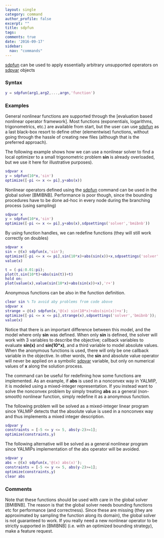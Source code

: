 ```yaml
---
layout: single
category: command
author_profile: false
excerpt: ""
title: sdpfun
tags:
comments: true
date: '2016-09-17'
sidebar:
  nav: "commands"
---
```


[sdpfun](/command/sdpfun) can be used to apply essentially arbitrary unsupported operators on [sdpvar](/command/sdpvar) objects

### Syntax


````matlab
y = sdpfun(arg1,arg2,...,argn,'function')
````

### Examples

General nonlinear functions are supported through the [evaluation based nonlinear operator framework]. Most functions (exponentials, logarithms, trigonometrics, etc.) are available from start, but the user can use [sdpfun](/command/sdpfun) as a last black-box resort to define other (elementwise) functions, without going through the hassle of creating new files (although that is the preferred approach).

The following example shows how we can use a nonlinear solver to find a local optimizer to a small trigonometric problem **sin** is already overloaded, but we use it here for illustrative purposes).

````matlab
sdpvar x
y = sdpfun(10*x,'sin')
optimize([-pi <= x <= pi],y+abs(x))
````

Nonlinear operators defined using the [sdpfun](/command/sdpfun) command can be used in the global solver [BMIBNB]. Performance is poor though, since the bounding procedures have to be done ad-hoc in every node during the branching process (using sampling)

````matlab
sdpvar x
y = sdpfun(10*x,'sin')
optimize([-pi <= x <= pi],y+abs(x),sdpsettings('solver','bmibnb'))
````

By using function handles, we can redefine functions (they will still work correctly on doubles)

````matlab
sdpvar x
sin = @(x) sdpfun(x,'sin');
optimize([-pi <= x <= pi],sin(10*x)+abs(sin(x))+x,sdpsettings('solver','bmibnb'));
value(x)

t = (-pi:0.01:pi);
plot(t,sin(10*t)+abs(sin(t))+t)
hold on;
plot(value(x),value(sin(10*x)+abs(sin(x))+x),'r+')
````

Anonymous functions can be also in the function definition.

````matlab
clear sin % To avoid aby problems from code above
sdpvar x
strange = @(x) sdpfun(x,'@(x) sin(10*x)+abs(sin(x))+x');
optimize([-pi <= x <= pi],strange(x),sdpsettings('solver','bmibnb'));
value(x)
````

Notice that there is an important difference between this model, and the model where only **sin** was defined.  When only **sin** is defined, the solver will work with 3 variables to describe the objective; callback variables to evaluate **sin(x)** and **sin(10*x)**, and a third variable to model absolute values. When the anonymous functions is used, there will only be one callback variable in the objective. In other words, the **sin** and absolute value operator will never be applied on a symbolic [sdpvar](/command/sdpvar) variable, but only on numerical values of **x** along the solution process.

The command can be useful for redefining how some functions are implemented. As an example, if **abs** is used in a nonconvex way in YALMIP, it is modeled using a mixed-integer representation. If you instead want to solve the nonconvex problem by simply treating **abs** as a general (non-smooth) nonlinear function, simply redefine it as a anonymous function.

The following problem will be solved as a mixed-integer linear program since YALMIP detects that the absolute value is used in a nonconvex way and thus implements a mixed integer description.

````matlab
sdpvar y
constraints = [-5 <= y <= 5, abs(y-2)>=1];
optimize(constraints,y)
````

The following alternative will be solved as a general nonlinear program since YALMIPs implementation of the abs operator will be avoided.

````matlab
sdpvar y
abs = @(x) sdpfun(x,'@(x) abs(x)');
constraints = [-5 <= y <= 5, abs(y-2)>=1];
optimize(constraints,y)
clear abs
````

### Comments

Note that these functions should be used with care in the global solver [BMIBNB]. The reason is that the global solver needs bounding functions etc for performance (and correctness). Since these are missing (they are approximated by sampling the function along its domain), the global solver is not guaranteed to work.  If you really need a new nonlinear operator to be strictly supported in [BMIBNB] (i.e. with an optimized bounding strategy), make a feature request.
